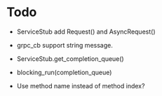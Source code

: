 # Todo

* ServiceStub add Request() and AsyncRequest()
* grpc_cb support string message.

* ServiceStub.get_completion_queue()
* blocking_run(completion_queue)

* Use method name instead of method index?
